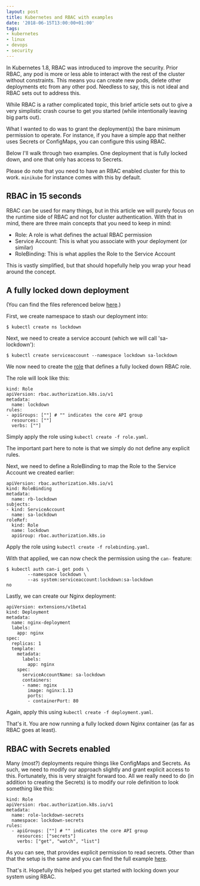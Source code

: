 ```yaml
---
layout: post
title: Kubernetes and RBAC with examples
date: '2018-06-15T13:00:00+01:00'
tags:
- kubernetes
- linux
- devops
- security
---
```


In Kubernetes 1.8, RBAC was introduced to improve the security. Prior RBAC, any pod is more or less able to interact with the rest of the cluster without constraints. This means you can create new pods, delete other deployments etc from any other pod. Needless to say, this is not ideal and RBAC sets out to address this.

While RBAC is a rather complicated topic, this brief article sets out to give a very simplistic crash course to get you started (while intentionally leaving big parts out).

What I wanted to do was to grant the deployment(s) the bare minimum permission to operate. For instance, if you have a simple app that neither uses Secrets or ConfigMaps, you can configure this using RBAC.

Below I'll walk through two examples. One deployment that is fully locked down, and one that only has access to Secrets.

Please do note that you need to have an RBAC enabled cluster for this to work. `minikube` for instance comes with this by default.

## RBAC in 15 seconds

RBAC can be used for many things, but in this article we will purely focus on the runtime side of RBAC and not for cluster authentication. With that in mind, there are three main concepts that you need to keep in mind:

 * Role: A role is what defines the actual RBAC permission
 * Service Account: This is what you associate with your deployment (or similar)
 * RoleBinding: This is what applies the Role to the Service Account

This is vastly simplified, but that should hopefully help you wrap your head around the concept.

## A fully locked down deployment

(You can find the files referenced below [here](https://github.com/vpetersson/rbac-example/tree/master/locked-down-nginx).)

First, we create namespace to stash our deployment into:

```
$ kubectl create ns lockdown
```

Next, we need to create a service account (which we will call 'sa-lockdown'):

```
$ kubectl create serviceaccount --namespace lockdown sa-lockdown
```

We now need to create the [role](https://github.com/vpetersson/rbac-example/blob/master/locked-down-nginx/role.yaml) that defines a fully locked down RBAC role.

The role will look like this:

```
kind: Role
apiVersion: rbac.authorization.k8s.io/v1
metadata:
  name: lockdown
rules:
- apiGroups: [""] # "" indicates the core API group
  resources: [""]
  verbs: [""]
```

Simply apply the role using `kubectl create -f role.yaml`.

The important part here to note is that we simply do not define any explicit rules.

Next, we need to define a RoleBinding to map the Role to the Service Account we created earlier:

```
apiVersion: rbac.authorization.k8s.io/v1
kind: RoleBinding
metadata:
  name: rb-lockdown
subjects:
- kind: ServiceAccount
  name: sa-lockdown
roleRef:
  kind: Role
  name: lockdown
  apiGroup: rbac.authorization.k8s.io
```

Apply the role using `kubectl create -f rolebinding.yaml`.

With that applied, we can now check the permission using the `can-` feature:

```
$ kubectl auth can-i get pods \
        --namespace lockdown \
        --as system:serviceaccount:lockdown:sa-lockdown
no
```

Lastly, we can create our Nginx deployment:


```
apiVersion: extensions/v1beta1
kind: Deployment
metadata:
  name: nginx-deployment
  labels:
    app: nginx
spec:
  replicas: 1
  template:
    metadata:
      labels:
        app: nginx
    spec:
      serviceAccountName: sa-lockdown
      containers:
      - name: nginx
        image: nginx:1.13
        ports:
        - containerPort: 80
```

Again, apply this using `kubectl create -f deployment.yaml`.

That's it. You are now running a fully locked down Nginx container (as far as RBAC goes at least).


## RBAC with Secrets enabled


Many (most?) deployments require things like ConfigMaps and Secrets. As such, we need to modify our approach slightly and grant explicit access to this. Fortunately, this is very straight forward too. All we really need to do (in addition to creating the Secrets) is to modify our role definition to look something like this:

```
kind: Role
apiVersion: rbac.authorization.k8s.io/v1
metadata:
  name: role-lockdown-secrets
  namespace: lockdown-secrets
rules:
  - apiGroups: [""] # "" indicates the core API group
    resources: ["secrets"]
    verbs: ["get", "watch", "list"]
```

As you can see, that provides explicit permission to read secrets. Other than that the setup is the same and you can find the full example [here](https://github.com/vpetersson/rbac-example/tree/master/only-secrets).

That's it. Hopefully this helped you get started with locking down your system using RBAC.
